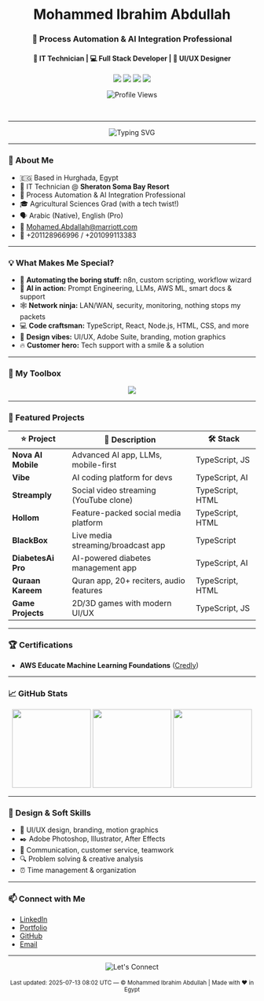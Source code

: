 <div align="center">
  <h1 align="center">Mohammed Ibrahim Abdullah</h1>
  <h3 align="center">🚀 Process Automation & AI Integration Professional</h3>
  <h4 align="center">🔧 IT Technician | 💻 Full Stack Developer | 🎨 UI/UX Designer</h4>
  
  <p>
    <a href="mailto:Mohamed.Abdallah@marriott.com"><img src="https://img.shields.io/badge/Email-EA4335?style=flat-square&logo=gmail&logoColor=white"></a>
    <a href="https://github.com/Mohammed5778"><img src="https://img.shields.io/badge/GitHub-181717?style=flat-square&logo=github&logoColor=white"></a>
    <a href="https://www.linkedin.com/in/YOUR_LINKEDIN"><img src="https://img.shields.io/badge/LinkedIn-0077B5?style=flat-square&logo=linkedin&logoColor=white"></a>
    <a href="https://mohammed5778.github.io/portfolio"><img src="https://img.shields.io/badge/Portfolio-255E63?style=flat-square&logo=About.me&logoColor=white"></a>
  </p>
  <p>
    <img src="https://komarev.com/ghpvc/?username=Mohammed5778&color=brightgreen" alt="Profile Views" />
  </p>
  <br>
</div>

---

<p align="center">
  <img src="https://readme-typing-svg.herokuapp.com?font=Fira+Code&size=22&pause=1000&color=F7BE38&background=000000FF&center=true&vCenter=true&width=650&lines=Process+Automation+%7C+AI+Integration+%7C+IT+Support+Rockstar;Full+Stack+Dev+with+a+Passion+for+Design;Turning+Ideas+into+Innovative+Solutions!;Always+learning+%F0%9F%92%AA+Always+growing" alt="Typing SVG" />
</p>

---

### 👑 About Me

- 🇪🇬 Based in Hurghada, Egypt
- 🏨 IT Technician @ **Sheraton Soma Bay Resort**
- 🤖 Process Automation & AI Integration Professional
- 🎓 Agricultural Sciences Grad (with a tech twist!)
- 🗣 Arabic (Native), English (Pro)
- 📧 [Mohamed.Abdallah@marriott.com](mailto:Mohamed.Abdallah@marriott.com)
- 📱 +201128966996 / +201099113383

---

### 💡 What Makes Me Special?

- 🦾 **Automating the boring stuff:** n8n, custom scripting, workflow wizard
- 🤖 **AI in action:** Prompt Engineering, LLMs, AWS ML, smart docs & support
- 🕸️ **Network ninja:** LAN/WAN, security, monitoring, nothing stops my packets
- 💻 **Code craftsman:** TypeScript, React, Node.js, HTML, CSS, and more
- 🎨 **Design vibes:** UI/UX, Adobe Suite, branding, motion graphics
- 🔥 **Customer hero:** Tech support with a smile & a solution

---

### 🚀 My Toolbox

<p align="center">
  <img src="https://skillicons.dev/icons?i=typescript,javascript,react,nodejs,html,css,aws,figma,photoshop,illustrator,aftereffects" />
</p>

---

### 🌟 Featured Projects

| ⭐ Project            | 🚀 Description                                           | 🛠️ Stack          |
|----------------------|---------------------------------------------------------|-------------------|
| **Nova AI Mobile**   | Advanced AI app, LLMs, mobile-first                    | TypeScript, JS    |
| **Vibe**             | AI coding platform for devs                             | TypeScript, AI    |
| **Streamply**        | Social video streaming (YouTube clone)                  | TypeScript, HTML  |
| **Hollom**           | Feature-packed social media platform                    | TypeScript, HTML  |
| **BlackBox**         | Live media streaming/broadcast app                      | TypeScript        |
| **DiabetesAi Pro**   | AI-powered diabetes management app                      | TypeScript, AI    |
| **Quraan Kareem**    | Quran app, 20+ reciters, audio features                 | TypeScript, HTML  |
| **Game Projects**    | 2D/3D games with modern UI/UX                           | TypeScript, JS    |

---

### 🏆 Certifications

- **AWS Educate Machine Learning Foundations** ([Credly](https://www.credly.com/YOUR_CERTIFICATE))

---

### 📈 GitHub Stats

<p align="center">
  <img src="https://github-readme-stats.vercel.app/api?username=Mohammed5778&show_icons=true&theme=tokyonight" height="160"/>
  <img src="https://github-readme-stats.vercel.app/api/top-langs/?username=Mohammed5778&layout=compact&theme=tokyonight" height="160"/>
  <img src="https://github-readme-streak-stats.herokuapp.com/?user=Mohammed5778&theme=tokyonight" height="160"/>
</p>

---

### 🎨 Design & Soft Skills

- 👑 UI/UX design, branding, motion graphics
- ✒️ Adobe Photoshop, Illustrator, After Effects
- 💬 Communication, customer service, teamwork
- 🔍 Problem solving & creative analysis
- ⏰ Time management & organization

---

### 📫 Connect with Me

- [LinkedIn](https://www.linkedin.com/in/YOUR_LINKEDIN)
- [Portfolio](https://mohammed5778.github.io/portfolio)
- [GitHub](https://github.com/Mohammed5778)
- [Email](mailto:Mohamed.Abdallah@marriott.com)

---

<div align="center">
  <img src="https://readme-typing-svg.herokuapp.com?font=Fira+Code&size=20&duration=3000&color=00F7FF&background=00000000&center=true&vCenter=true&width=650&lines=Let's+build+something+amazing+together!;Always+open+to+collaborate+or+connect." alt="Let's Connect" />
  <br><br>
  <sub>Last updated: 2025-07-13 08:02 UTC — © Mohammed Ibrahim Abdullah | Made with ❤️ in Egypt</sub>
</div>
